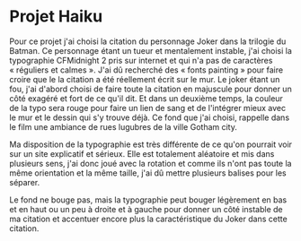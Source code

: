 # Projet Haiku

Pour ce projet j'ai choisi la citation du personnage Joker dans la trilogie du Batman. Ce personnage étant un tueur et mentalement instable, j'ai choisi la typographie CFMidnight 2 pris sur internet et qui n'a pas de caractères « réguliers et calmes ». J'ai dû recherché des « fonts painting » pour faire croire que le la citation a été réellement écrit sur le mur. Le joker étant un fou, j'ai d'abord choisi de faire toute la citation en majuscule pour donner un côté exagéré et fort de ce qu'il dit. Et dans un deuxième temps, la couleur de la typo sera rouge pour faire un lien de sang et de l'intégrer mieux avec le mur et le dessin qui s'y trouve déjà. Ce fond que j'ai choisi, rappelle dans le film une ambiance de rues lugubres de la ville Gotham city. 

Ma disposition  de la typographie est très différente de ce qu'on pourrait voir sur un site explicatif et sérieux. Elle est totalement aléatoire et mis dans plusieurs sens, j'ai donc joué avec la rotation et comme ils n'ont pas toute la même orientation et la même taille, j'ai dû mettre plusieurs balises pour les séparer.

Le fond ne bouge pas, mais la typographie peut bouger légèrement en bas et en haut ou un peu à droite et à gauche pour donner un côté instable de ma citation et accentuer encore plus la caractéristique du Joker dans cette citation.